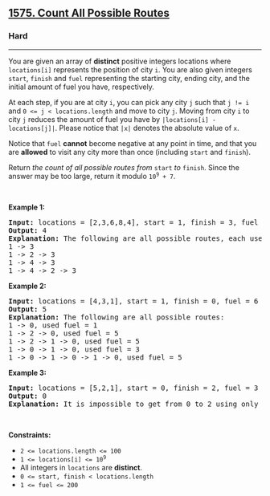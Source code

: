 <h2><a href="https://leetcode.com/problems/count-all-possible-routes/">1575. Count All Possible Routes</a></h2><h3>Hard</h3><hr><div><p>You are given an array of <strong>distinct</strong> positive integers locations where <code>locations[i]</code> represents the position of city <code>i</code>. You are also given integers <code>start</code>, <code>finish</code> and <code>fuel</code> representing the starting city, ending city, and the initial amount of fuel you have, respectively.</p>

<p>At each step, if you are at city <code>i</code>, you can pick any city <code>j</code> such that <code>j != i</code> and <code>0 &lt;= j &lt; locations.length</code> and move to city <code>j</code>. Moving from city <code>i</code> to city <code>j</code> reduces the amount of fuel you have by <code>|locations[i] - locations[j]|</code>. Please notice that <code>|x|</code> denotes the absolute value of <code>x</code>.</p>

<p>Notice that <code>fuel</code> <strong>cannot</strong> become negative at any point in time, and that you are <strong>allowed</strong> to visit any city more than once (including <code>start</code> and <code>finish</code>).</p>

<p>Return <em>the count of all possible routes from </em><code>start</code> <em>to</em> <code>finish</code>. Since the answer may be too large, return it modulo <code>10<sup>9</sup> + 7</code>.</p>

<p>&nbsp;</p>
<p><strong class="example">Example 1:</strong></p>

<pre><strong>Input:</strong> locations = [2,3,6,8,4], start = 1, finish = 3, fuel = 5
<strong>Output:</strong> 4
<strong>Explanation:</strong> The following are all possible routes, each uses 5 units of fuel:
1 -&gt; 3
1 -&gt; 2 -&gt; 3
1 -&gt; 4 -&gt; 3
1 -&gt; 4 -&gt; 2 -&gt; 3
</pre>

<p><strong class="example">Example 2:</strong></p>

<pre><strong>Input:</strong> locations = [4,3,1], start = 1, finish = 0, fuel = 6
<strong>Output:</strong> 5
<strong>Explanation:</strong> The following are all possible routes:
1 -&gt; 0, used fuel = 1
1 -&gt; 2 -&gt; 0, used fuel = 5
1 -&gt; 2 -&gt; 1 -&gt; 0, used fuel = 5
1 -&gt; 0 -&gt; 1 -&gt; 0, used fuel = 3
1 -&gt; 0 -&gt; 1 -&gt; 0 -&gt; 1 -&gt; 0, used fuel = 5
</pre>

<p><strong class="example">Example 3:</strong></p>

<pre><strong>Input:</strong> locations = [5,2,1], start = 0, finish = 2, fuel = 3
<strong>Output:</strong> 0
<strong>Explanation:</strong> It is impossible to get from 0 to 2 using only 3 units of fuel since the shortest route needs 4 units of fuel.
</pre>

<p>&nbsp;</p>
<p><strong>Constraints:</strong></p>

<ul>
	<li><code>2 &lt;= locations.length &lt;= 100</code></li>
	<li><code>1 &lt;= locations[i] &lt;= 10<sup>9</sup></code></li>
	<li>All integers in <code>locations</code> are <strong>distinct</strong>.</li>
	<li><code>0 &lt;= start, finish &lt; locations.length</code></li>
	<li><code>1 &lt;= fuel &lt;= 200</code></li>
</ul>
</div>